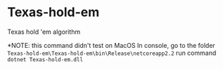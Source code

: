 # Texas-hold-em
Texas hold 'em algorithm

*NOTE: this command didn't test on MacOS
In console, go to the folder `Texas-hold-em\Texas-hold-em\bin\Release\netcoreapp2.2`
run command `dotnet Texas-hold-em.dll`